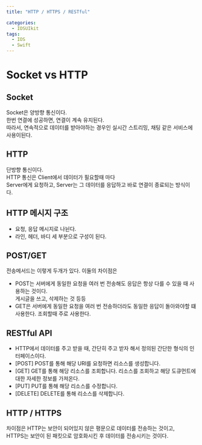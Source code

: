 ```yaml
---
title: "HTTP / HTTPS / RESTful"

categories:
  - IOSUIkit
tags:
  - IOS
  - Swift
---
```

# Socket vs HTTP
## Socket
Socket은 양방향 통신이다.  
한번 연결에 성공하면, 연결이 계속 유지된다.  
따라서, 연속적으로 데이터를 받아야하는 경우인 실시간 스트리밍, 채팅 같은 서비스에 사용이된다.  

## HTTP
단방향 통신이다.  
HTTP 통신은 Client에서 데이터가 필요할때 마다  
Server에게 요청하고, Server는 그 데이터를 응답하고 바로 연결이 종료되는 방식이다.  

## HTTP 메시지 구조
- 요청, 응답 메시지로 나뉜다.
- 라인, 헤더, 바디 세 부분으로 구성이 된다.  

## POST/GET
전송메서드는 이렇게 두개가 있다. 이둘의 차이점은     
- POST는 서버에게 동일한 요청을 여러 번 전송해도 응답은 항상 다를 수 있을 때 사용하는 것이다.  
게시글을 쓰고, 삭제하는 것 등등  
- GET은 서버에게 동일한 요청을 여러 번 전송하더라도 동일한 응답이 돌아와야할 떄 사용한다.  조회할때 주로 사용한다.  

## RESTful API
- HTTP에서 데이터를 주고 받을 때, 간단히 주고 받자 해서 정의된 간단한 형식의 인터페이스이다.  
- [POST]	POST를 통해 해당 URI를 요청하면 리소스를 생성합니다.
- [GET]	GET를 통해 해당 리소스를 조회합니다. 리소스를 조회하고 해당 도큐먼트에 대한 자세한 정보를 가져온다.
- [PUT]	PUT를 통해 해당 리소스를 수정합니다.
- [DELETE]	DELETE를 통해 리소스를 삭제합니다.

## HTTP / HTTPS
차이점은
HTTP는 보안이 되어있지 않은 평문으로 데이터를 전송하는 것이고,  
HTTPS는 보안이 된 패킷으로 암호화시킨 후 데이터를 전송시키는 것이다.  
